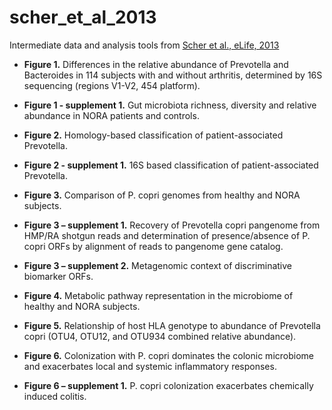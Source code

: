 scher_et_al_2013
================

Intermediate data and analysis tools from [Scher et al., eLife, 2013](http://elife.elifesciences.org/content/2/e01202/)

* **Figure 1.** Differences in the relative abundance of Prevotella and Bacteroides in 114 subjects with and without arthritis, determined by 16S sequencing (regions V1-V2, 454 platform).

* **Figure 1 - supplement 1.** Gut microbiota richness, diversity and relative abundance in NORA patients and controls.

* **Figure 2.** Homology-based classification of patient-associated Prevotella.

* **Figure 2 - supplement 1.** 16S based classification of patient-associated Prevotella.

* **Figure 3.** Comparison of P. copri genomes from healthy and NORA subjects.

* **Figure 3 – supplement 1.** Recovery of Prevotella copri pangenome from HMP/RA shotgun reads and determination of presence/absence of P. copri ORFs by alignment of reads to pangenome gene catalog.

* **Figure 3 – supplement 2.** Metagenomic context of discriminative biomarker ORFs.

* **Figure 4.** Metabolic pathway representation in the microbiome of healthy and NORA subjects.

* **Figure 5.** Relationship of host HLA genotype to abundance of Prevotella copri (OTU4, OTU12, and OTU934 combined relative abundance).

* **Figure 6.** Colonization with P. copri dominates the colonic microbiome and exacerbates local and systemic inflammatory responses.

* **Figure 6 – supplement 1.** P. copri colonization exacerbates chemically induced colitis.
